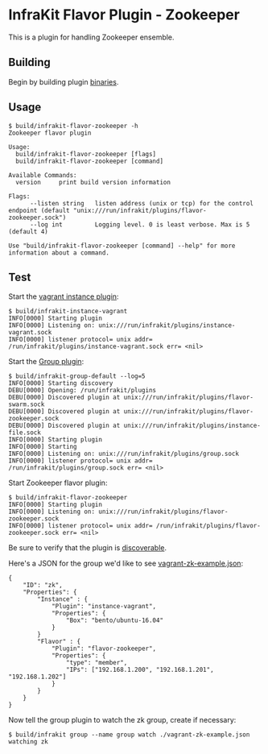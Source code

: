 InfraKit Flavor Plugin - Zookeeper
==================================

This is a plugin for handling Zookeeper ensemble.

## Building

Begin by building plugin [binaries](../../README.md#binaries).

## Usage

```
$ build/infrakit-flavor-zookeeper -h
Zookeeper flavor plugin

Usage:
  build/infrakit-flavor-zookeeper [flags]
  build/infrakit-flavor-zookeeper [command]

Available Commands:
  version     print build version information

Flags:
      --listen string   listen address (unix or tcp) for the control endpoint (default "unix:///run/infrakit/plugins/flavor-zookeeper.sock")
      --log int         Logging level. 0 is least verbose. Max is 5 (default 4)

Use "build/infrakit-flavor-zookeeper [command] --help" for more information about a command.
```

## Test

Start the [vagrant instance plugin](/example/instance/vagrant):

```
$ build/infrakit-instance-vagrant
INFO[0000] Starting plugin
INFO[0000] Listening on: unix:///run/infrakit/plugins/instance-vagrant.sock
INFO[0000] listener protocol= unix addr= /run/infrakit/plugins/instance-vagrant.sock err= <nil>
```

Start the [Group plugin](/cmd/group):

```
$ build/infrakit-group-default --log=5
INFO[0000] Starting discovery
DEBU[0000] Opening: /run/infrakit/plugins
DEBU[0000] Discovered plugin at unix:///run/infrakit/plugins/flavor-swarm.sock
DEBU[0000] Discovered plugin at unix:///run/infrakit/plugins/flavor-zookeeper.sock
DEBU[0000] Discovered plugin at unix:///run/infrakit/plugins/instance-file.sock
INFO[0000] Starting plugin
INFO[0000] Starting
INFO[0000] Listening on: unix:///run/infrakit/plugins/group.sock
INFO[0000] listener protocol= unix addr= /run/infrakit/plugins/group.sock err= <nil>
```

Start Zookeeper flavor plugin:

```
$ build/infrakit-flavor-zookeeper
INFO[0000] Starting plugin
INFO[0000] Listening on: unix:///run/infrakit/plugins/flavor-zookeeper.sock
INFO[0000] listener protocol= unix addr= /run/infrakit/plugins/flavor-zookeeper.sock err= <nil>
```

Be sure to verify that the plugin is [discoverable](../../../cmd/cli/README.md#list-plugins).

Here's a JSON for the group we'd like to see [vagrant-zk-example.json](./vagrant-zk-example.json):

```
{
    "ID": "zk",
    "Properties": {
        "Instance" : {
            "Plugin": "instance-vagrant",
            "Properties": {
                "Box": "bento/ubuntu-16.04"
            }
        }
        "Flavor" : {
            "Plugin": "flavor-zookeeper",
            "Properties": {
                "type": "member",
                "IPs": ["192.168.1.200", "192.168.1.201", "192.168.1.202"]
            }
        }
    }
}
```

Now tell the group plugin to watch the zk group, create if necessary:

```
$ build/infrakit group --name group watch ./vagrant-zk-example.json
watching zk
```
